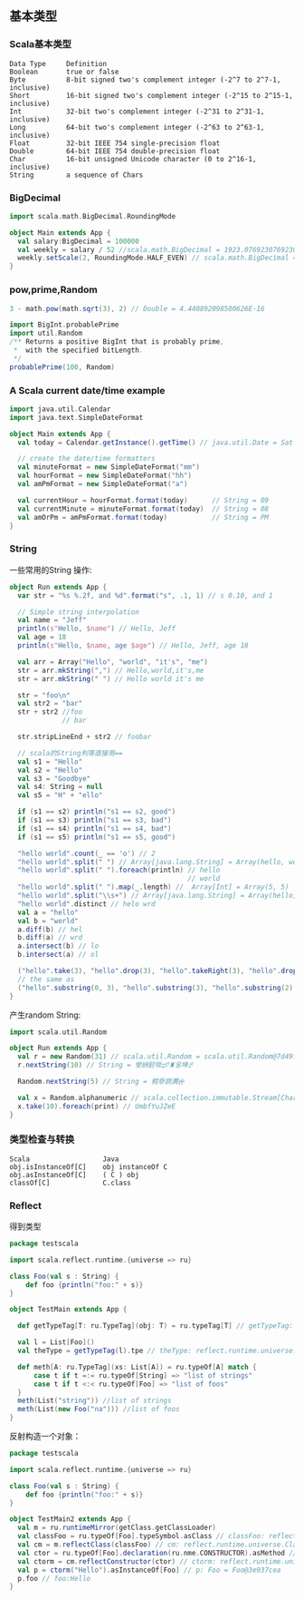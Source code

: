 ## 基本类型
### Scala基本类型

    Data Type     Definition
    Boolean       true or false
    Byte          8-bit signed two's complement integer (-2^7 to 2^7-1, inclusive)
    Short         16-bit signed two's complement integer (-2^15 to 2^15-1, inclusive)
    Int           32-bit two's complement integer (-2^31 to 2^31-1, inclusive)
    Long          64-bit two's complement integer (-2^63 to 2^63-1, inclusive)
    Float         32-bit IEEE 754 single-precision float
    Double        64-bit IEEE 754 double-precision float
    Char          16-bit unsigned Unicode character (0 to 2^16-1, inclusive)
    String        a sequence of Chars

### BigDecimal
```scala
import scala.math.BigDecimal.RoundingMode

object Main extends App {
  val salary:BigDecimal = 100000
  val weekly = salary / 52 //scala.math.BigDecimal = 1923.076923076923076923076923076923
  weekly.setScale(2, RoundingMode.HALF_EVEN) // scala.math.BigDecimal = 1923.08
}
```

### pow,prime,Random
```scala
3 - math.pow(math.sqrt(3), 2) // Double = 4.440892098500626E-16

import BigInt.probablePrime
import util.Random
/** Returns a positive BigInt that is probably prime,
 *  with the specified bitLength.
 */
probablePrime(100, Random)
```

### A Scala current date/time example
```scala
import java.util.Calendar
import java.text.SimpleDateFormat

object Main extends App {
  val today = Calendar.getInstance().getTime() // java.util.Date = Sat Jan 04 21:08:02 CST 2014

  // create the date/time formatters
  val minuteFormat = new SimpleDateFormat("mm")
  val hourFormat = new SimpleDateFormat("hh")
  val amPmFormat = new SimpleDateFormat("a")

  val currentHour = hourFormat.format(today)      // String = 09
  val currentMinute = minuteFormat.format(today)  // String = 08
  val amOrPm = amPmFormat.format(today)           // String = PM
}
```

### String
一些常用的String 操作:
```scala
object Run extends App {
  var str = "%s %.2f, and %d".format("s", .1, 1) // s 0.10, and 1

  // Simple string interpolation
  val name = "Jeff"
  println(s"Hello, $name") // Hello, Jeff
  val age = 18
  println(s"Hello, $name, age $age") // Hello, Jeff, age 18

  val arr = Array("Hello", "world", "it's", "me")
  str = arr.mkString(",") // Hello,world,it's,me
  str = arr.mkString(" ") // Hello world it's me

  str = "foo\n"
  val str2 = "bar"
  str + str2 //foo
             // bar

  str.stripLineEnd + str2 // foobar

  // scala的String判等直接用==
  val s1 = "Hello"
  val s2 = "Hello"
  val s3 = "Goodbye"
  val s4: String = null
  val s5 = "H" + "ello"

  if (s1 == s2) println("s1 == s2, good")
  if (s1 == s3) println("s1 == s3, bad")
  if (s1 == s4) println("s1 == s4, bad")
  if (s1 == s5) println("s1 == s5, good")

  "hello world".count(_ == 'o') // 2
  "hello world".split(" ") // Array[java.lang.String] = Array(hello, world)
  "hello world".split(" ").foreach(println) // hello
                                            // world
  "hello world".split(" ").map(_.length) //  Array[Int] = Array(5, 5)
  "hello world".split("\\s+") // Array[java.lang.String] = Array(hello, world)
  "hello world".distinct // helo wrd
  val a = "hello"
  val b = "world"
  a.diff(b) // hel
  b.diff(a) // wrd
  a.intersect(b) // lo
  b.intersect(a) // ol

  ("hello".take(3), "hello".drop(3), "hello".takeRight(3), "hello".dropRight(3)) // (hel,lo,llo,he)
  // the same as
  ("hello".substring(0, 3), "hello".substring(3), "hello".substring(2), "hello".substring(0, 2))
}
```

产生random String:
```scala
import scala.util.Random

object Run extends App {
  val r = new Random(31) // scala.util.Random = scala.util.Random@7d49fa1e
  r.nextString(10) // String = 빶絒釰핶ಧᡴ♜옹坤ꗓ

  Random.nextString(5) // String = 粓沗䛄㶒፼

  val x = Random.alphanumeric // scala.collection.immutable.Stream[Char] = Stream(Q, ?)
  x.take(10).foreach(print) // UmbfYuJZeE
}
```

### 类型检查与转换

    Scala                  Java
    obj.isInstanceOf[C]    obj instanceOf C
    obj.asInstanceOf[C]    ( C ) obj
    classOf[C]             C.class

### Reflect
得到类型
```scala
package testscala

import scala.reflect.runtime.{universe => ru}

class Foo(val s : String) {
    def foo {println("foo:" + s)}
}

object TestMain extends App {

  def getTypeTag[T: ru.TypeTag](obj: T) = ru.typeTag[T] // getTypeTag: [T](obj: T)(implicit evidence$1: reflect.runtime.universe.TypeTag[T])reflect.runtime.universe.TypeTag[T]

  val l = List[Foo]()
  val theType = getTypeTag(l).tpe // theType: reflect.runtime.universe.Type = List[Foo]

  def meth[A: ru.TypeTag](xs: List[A]) = ru.typeOf[A] match {
      case t if t =:= ru.typeOf[String] => "list of strings"
      case t if t <:< ru.typeOf[Foo] => "list of foos"
  }
  meth(List("string")) //list of strings
  meth(List(new Foo("na"))) //list of foos
}
```

反射构造一个对象：
```scala
package testscala

import scala.reflect.runtime.{universe => ru}

class Foo(val s : String) {
    def foo {println("foo:" + s)}
}

object TestMain2 extends App {
  val m = ru.runtimeMirror(getClass.getClassLoader)
  val classFoo = ru.typeOf[Foo].typeSymbol.asClass // classFoo: reflect.runtime.universe.ClassSymbol = class Foo
  val cm = m.reflectClass(classFoo) // cm: reflect.runtime.universe.ClassMirror = class mirror for Foo (bound to null)
  val ctor = ru.typeOf[Foo].declaration(ru.nme.CONSTRUCTOR).asMethod // ctor: reflect.runtime.universe.MethodSymbol = constructor Foo
  val ctorm = cm.reflectConstructor(ctor) // ctorm: reflect.runtime.universe.MethodMirror = constructor mirror for Foo.<init>(s: String): Foo (bound to null)
  val p = ctorm("Hello").asInstanceOf[Foo] // p: Foo = Foo@3e937cea
  p.foo // foo:Hello
}
```
